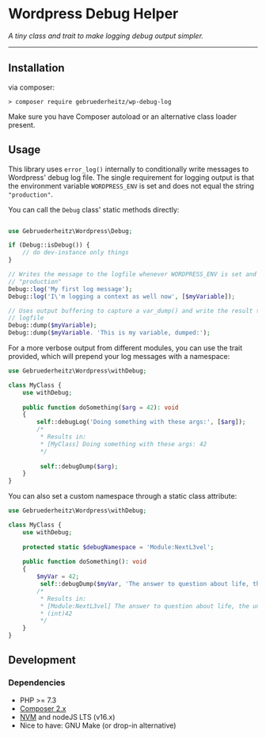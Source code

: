 # Wordpress Debug Helper

_A tiny class and trait to make logging debug output simpler._

---

## Installation

via composer:
```shell
> composer require gebruederheitz/wp-debug-log
```

Make sure you have Composer autoload or an alternative class loader present.


## Usage

This library uses `error_log()` internally to conditionally write messages to 
Wordpress' debug log file.
The single requirement for logging output is that the environment variable
`WORDPRESS_ENV` is set and does not equal the string `"production"`.

You can call the `Debug` class' static methods directly:

```php

use Gebruederheitz\Wordpress\Debug;

if (Debug::isDebug()) {
    // do dev-instance only things
}

// Writes the message to the logfile whenever WORDPRESS_ENV is set and not
// "production"
Debug::log('My first log message');
Debug::log('I\'m logging a context as well now', [$myVariable]);

// Uses output buffering to capture a var_dump() and write the result to the
// logfile
Debug::dump($myVariable);
Debug::dump($myVariable. 'This is my variable, dumped:');
```

For a more verbose output from different modules, you can use the trait provided,
which will prepend your log messages with a namespace:

```php
use Gebruederheitz\Wordpress\withDebug;

class MyClass {
    use withDebug;
    
    public function doSomething($arg = 42): void 
    {
        self::debugLog('Doing something with these args:', [$arg]);
        /*
         * Results in:
         * [MyClass] Doing something with these args: 42 
         */
         
         self::debugDump($arg);
    }
}
```

You can also set a custom namespace through a static class attribute:

```php
use Gebruederheitz\Wordpress\withDebug;

class MyClass {
    use withDebug;
    
    protected static $debugNamespace = 'Module:NextL3vel';
    
    public function doSomething(): void 
    {
        $myVar = 42;
         self::debugDump($myVar, 'The answer to question about life, the universe, and everything is');
        /*
         * Results in:
         * [Module:NextL3vel] The answer to question about life, the universe, and everything is 
         * (int)42 
         */
    }
}
```

## Development

### Dependencies

 - PHP >= 7.3
 - [Composer 2.x](https://getcomposer.org)
 - [NVM](https://github.com/nvm-sh/nvm) and nodeJS LTS (v16.x)
 - Nice to have: GNU Make (or drop-in alternative)
